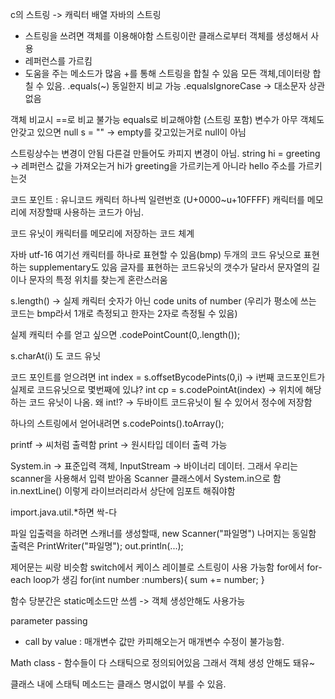 c의 스트링 -> 캐릭터 배열
자바의 스트링

- 스트링을 쓰려면 객체를 이용해야함 스트링이란 클래스로부터 객체를 생성해서 사용
- 레퍼런스를 가르킴
- 도움을 주는 메소드가 많음 +를 통해 스트링을 합칠 수 있음
  모든 객체,데이터랑 합칠 수 있음.
  .equals(~) 동일한지 비교 가능
  .equalsIgnoreCase -> 대소문자 상관없음

객체 비교시 ==로 비교 불가능 equals로 비교해야함 (스트링 포함)
변수가 아무 객체도 안갖고 있으면 null
s = "" -> empty를 갖고있는거로 null이 아님

스트링상수는 변경이 안됨
다른걸 만들어도 카피지 변경이 아님.
string hi = greeting -> 레퍼런스 값을 가져오는거 hi가 greeting을 가르키는게 아니라 hello 주소를 가르키는것

코드 포인트 : 유니코드 캐릭터 하나씩 일련번호 (U+0000~u+10FFFF) 캐릭터를 메모리에 저장할때 사용하는 코드가 아님.

코드 유닛이 캐릭터를 메모리에 저장하는 코드 체계

자바 utf-16
여기선 캐릭터를 하나로 표현할 수 있음(bmp) 두개의 코드 유닛으로 표현하는 supplementary도 있음
글자를 표현하는 코드유닛의 갯수가 달라서 문자열의 길이나 문자의 특정 위치를 찾는게 혼란스러움

s.length() -> 실제 캐릭터 숫자가 아닌 code units of number (우리가 평소에 쓰는 코드는 bmp라서 1개로 측정되고 한자는 2자로 측정될 수 있음)

실제 캐릭터 수를 얻고 싶으면 .codePointCount(0,.length());

s.charAt(i) 도 코드 유닛

코드 포인트를 얻으려면
int index = s.offsetBycodePints(0,i) -> i번째 코드포인트가 실제로 코드유닛으로 몇번째에 있냐?
int cp = s.codePointAt(index) -> 위치에 해당하는 코드 유닛이 나옴.
왜 int!? -> 두바이트 코드유닛이 될 수 있어서 정수에 저장함

하나의 스트링에서 얻어내려면 s.codePoints().toArray();

printf -> 씨처럼 출력함
print -> 원시타입 데이터 출력 가능

System.in -> 표준입력 객체, InputStream -> 바이너리 데이터.
그래서 우리는 scanner을 사용해서 입력 받아옴
Scanner 클래스에서 System.in으로 함
in.nextLine() 이렇게
라이브러리라서 상단에 임포트 해줘야함

import.java.util.\*하면 싹-다

파일 입출력을 하려면 스캐너를 생성할때, new Scanner("파일명")
나머지는 동일함
출력은 PrintWriter("파일명");
out.println(...);

제어문는 씨랑 비슷함
switch에서 케이스 레이블로 스트링이 사용 가능함
for에서 for-each loop가 생김
for(int number :numbers){
sum += number;
}

함수
당분간은 static메소드만 쓰셈 -> 객체 생성안해도 사용가능

parameter passing

- call by value : 매개변수 값만 카피해오는거
  매개변수 수정이 불가능함.

Math class - 함수들이 다 스태틱으로 정의되어있음 그래서 객체 생성 안해도 돼유~

클래스 내에 스태틱 메소드는 클래스 명시없이 부를 수 있음.
